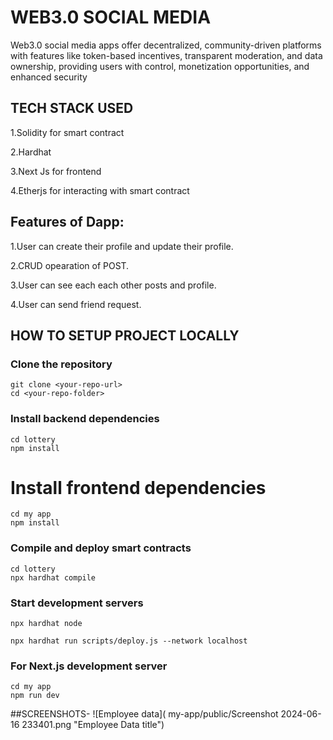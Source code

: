
# WEB3.0 SOCIAL MEDIA

Web3.0 social media apps offer decentralized, community-driven platforms with features like token-based incentives, transparent moderation, and data ownership, providing users with control, monetization opportunities, and enhanced security

## TECH STACK USED

1.Solidity for smart contract

2.Hardhat

3.Next Js for frontend

4.Etherjs for interacting with smart contract
## Features of Dapp:
1.User can create their profile and update their profile.

2.CRUD opearation of POST.

3.User can see each each other posts and profile.

4.User can send friend request.
## HOW TO SETUP PROJECT LOCALLY

### Clone the repository
```
git clone <your-repo-url>
cd <your-repo-folder>
```

### Install backend dependencies
```
cd lottery
npm install
```

# Install frontend dependencies
```
cd my app
npm install
```



### Compile and deploy smart contracts
```
cd lottery
npx hardhat compile
```

### Start development servers
```
npx hardhat node 

npx hardhat run scripts/deploy.js --network localhost
```

### For Next.js development server
```
cd my app
npm run dev 
```

##SCREENSHOTS-
![Employee data]( my-app/public/Screenshot 2024-06-16 233401.png "Employee Data title")


